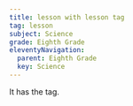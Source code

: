 ```yaml
---
title: lesson with lesson tag
tag: lesson
subject: Science
grade: Eighth Grade
eleventyNavigation:
  parent: Eighth Grade
  key: Science
---
```

It has the tag.